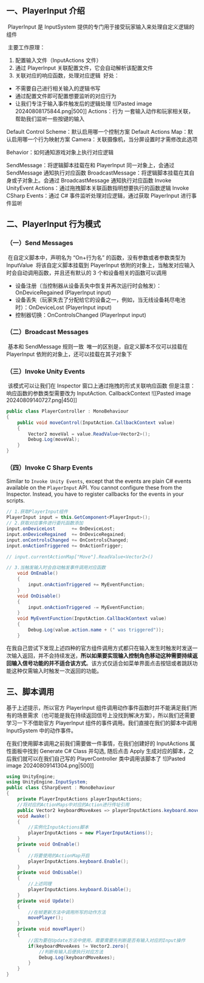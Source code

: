 ## 一、PlayerInput 介绍
​ PlayerInput 是 InputSystem 提供的专门用于接受玩家输入来处理自定义逻辑的组件

​ 主要工作原理：
1. 配置输入文件（InputActions 文件）
2. 通过 PlayerInput 关联配置文件，它会自动解析该配置文件
3. 关联对应的响应函数，处理对应逻辑
​ 好处：
- 不需要自己进行相关输入的逻辑书写
- 通过配置文件即可配置想要监听的对应行为
- 让我们专注于输入事件触发后的逻辑处理
![[Pasted image 20240808175844.png|500]] 
Actions：行为
一套输入动作和玩家相关联，帮助我们监听一些按键的输入

Default Control Scheme：默认启用哪一个控制方案
Default Actions Map：默认启用哪一个行为映射方案
Camera：关联摄像机，当分屏设置时才需修改此选项

Behavior：如何通知游戏对象上执行对应逻辑

SendMessage：将逻辑脚本挂载在和 Playerlnput 同一对象上，会通过 SendMessage 通知执行对应函数
BroadcastMessage：将逻辑脚本挂载在其自身或子对象上。会通过 BroadcastMessage 通知执行对应函数
Invoke UnityEvent Actions：通过拖拽脚本关联函数指明想要执行的函数逻辑
Invoke CSharp Events：通过 C# 事件监听处理对应逻辑，通过获取 PlayerInput 进行事件监听
## 二、PlayerInput 行为模式
### （一）Send Messages
​ 在自定义脚本中，声明名为 “On+行为名” 的函数，没有参数或者参数类型为 InputValue
​ 将该自定义脚本挂载到 PlayerInput 依附的对象上，当触发对应输入时会自动调用函数，并且还有默认的 3 个和设备相关的函数可以调用
- 设备注册（当控制器从设备丢失中恢复并再次运行时会触发）：OnDeviceRegained (PlayerInput input)
- 设备丢失（玩家失去了分配给它的设备之一，例如，当无线设备耗尽电池时）：OnDeviceLost (PlayerInput input)
- 控制器切换：OnControlsChanged (PlayerInput input)
### （二）Broadcast Messages
​ 基本和 SendMessage 规则一致
​ 唯一的区别是，自定义脚本不仅可以挂载在 PlayerInput 依附的对象上，还可以挂载在其子对象下
### （三）Invoke Unity Events
​ 该模式可以让我们在 Inspector 窗口上通过拖拽的形式关联响应函数
​ 但是注意：响应函数的参数类型需要改为 InputAction. CallbackContext
![[Pasted image 20240809140727.png|450]]
```csharp
public class PlayerController : MonoBehaviour
{
    public void moveControl(InputAction.CallbackContext value)
    {
        Vector2 moveVal = value.ReadValue<Vector2>();
        Debug.Log(moveVal);
    }
}
```
### （四）Invoke C Sharp Events
Similar to `Invoke Unity Events`, except that the events are plain C# events available on the `PlayerInput` API. You cannot configure these from the Inspector. Instead, you have to register callbacks for the events in your scripts.
```csharp
// 1.获取PlayerInput组件
PlayerInput input = this.GetComponent<PlayerInput>();
// 2.获取对应事件进行委托函数添加
input.onDeviceLost      += OnDeviceLost;
input.onDeviceRegained  += OnDeviceRegained;
input.onControlsChanged += OnControlsChanged;
input.onActionTriggered += OnActionTrigger;

// input.currentActionMap["Move"].ReadValue<Vector2>()

// 3.当触发输入时会自动触发事件调用对应函数
	void OnEnable()
    {
        input.onActionTriggered += MyEventFunction;
    }
    void OnDisable()
    {
        input.onActionTriggered -= MyEventFunction;
    }
    void MyEventFunction(InputAction.CallbackContext value)
    {
        Debug.Log(value.action.name + (" was triggered"));
    }
```
在我自己尝试下发现上述四种的官方组件调用方式都只在输入发生时触发时发送一次输入返回，并不会持续发送，**所以如果要实现输入控制角色移动这种需要持续返回输入信号功能的并不适合该方式**。该方式仅适合如菜单界面点击按钮或者跳跃功能这种仅需输入时触发一次返回的功能。
## 三、脚本调用
基于上述提示，所以官方 PlayerInput 组件调用动作事件函数时并不能满足我们所有的场景需求（也可能是我在持续返回信号上没找到解决方案），所以我们还需要学习一下不借助官方 PlayerInput 组件的事件调用。我们直接在我们的脚本中调用 InputSystem 中的动作事件。

在我们使用脚本调用之前我们需要做一件事情，在我们创建好的 InputActions 属性面板中找到 Generate C# Class 并勾选, 随后点击 Apply 生成对应的脚本，之后我们就可以在我们自己写的 PlayerController 类中调用该脚本了
![[Pasted image 20240809141304.png|500]]
```csharp
using UnityEngine;
using UnityEngine.InputSystem;
public class CSharpEvent : MonoBehaviour
{
    private PlayerInputActions playerInputActions;
    //将对应的ActionMaps中对应的Action进行传址引用
    public Vector2 keyboardMoveAxes => playerInputActions.keyboard.moveControl.ReadValue<Vector2>();
    void Awake() 
    {
    	//实例化InputActions脚本
        playerInputActions = new PlayerInputActions();
    }
    private void OnEnable()
    {
    	//将要使用的ActionMap开启
        playerInputActions.keyboard.Enable();
    }
    private void OnDisable()
    {
    	//上述同理
        playerInputActions.keyboard.Disable();
    }
    private void Update()
    {
    	//在帧更新方法中调用所写的动作方法
        movePlayer();
    }
    private void movePlayer()
    {
    	//因为要在Update方法中使用，需要需要先判断是否有输入对应的Input操作
        if(keyboardMoveAxes != Vector2.zero){
        	//判断有输入后便执行对应方法
            Debug.Log(keyboardMoveAxes);
        }
    }
}
```